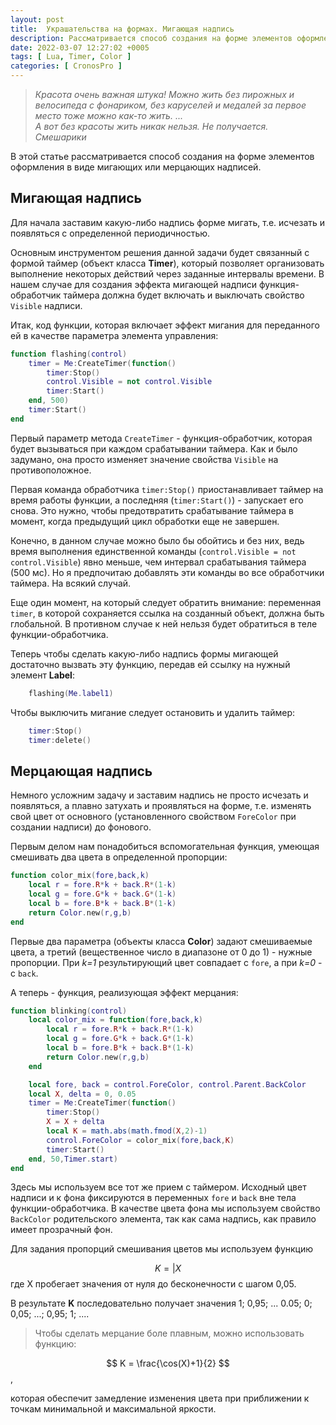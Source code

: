 ```yaml
---
layout: post
title:  Украшательства на формах. Мигающая надпись
description: Рассматривается способ создания на форме элементов оформления в виде мигающих или мерцающих надписей
date: 2022-03-07 12:27:02 +0005
tags: [ Lua, Timer, Color ]
categories: [ CronosPro ]
---
```


> *Красота очень важная штука! Можно жить без пирожных и велосипеда с фонариком, без каруселей и медалей за первое место тоже можно как-то жить. ...*  
*А вот без красоты жить никак нельзя. Не получается.*  
> *Смешарики*

В этой статье рассматривается способ создания на форме элементов оформления в виде мигающих или мерцающих надписей.

## Мигающая надпись

Для начала заставим какую-либо надпись форме мигать, т.е. исчезать и появляться с определенной периодичностью.

Основным инструментом решения данной задачи будет связанный с формой таймер (объект класса **Timer**), который позволяет организовать выполнение некоторых действий через заданные интервалы времени. В нашем случае для создания эффекта мигающей надписи функция-обработчик таймера должна будет включать и выключать свойство `Visible` надписи. 

Итак, код функции, которая включает эффект мигания для переданного ей в качестве параметра элемента управления:

```lua
function flashing(control)
	timer = Me:CreateTimer(function()
		timer:Stop()
		control.Visible = not control.Visible
		timer:Start()
	end, 500)
	timer:Start()
end	
```

Первый параметр метода `CreateTimer` - функция-обработчик, которая будет вызываться при каждом срабатывании таймера. Как и было задумано, она просто изменяет значение свойства `Visible` на противоположное.

Первая команда обработчика `timer:Stop()` приостанавливает таймер на время работы функции, а последняя (`timer:Start()`) - запускает его снова. Это нужно, чтобы предотвратить срабатывание таймера в момент, когда предыдущий цикл обработки еще не завершен. 

Конечно, в данном случае можно было бы обойтись и без них, ведь время выполнения единственной команды (`control.Visible = not control.Visible`) явно меньше, чем интервал срабатывания таймера (500 мс). Но я предпочитаю добавлять эти команды во все обработчики таймера. На всякий случай.

Еще один момент, на который следует обратить внимание: переменная `timer`, в которой сохраняется ссылка на созданный объект, должна быть глобальной. В противном случае к ней нельзя будет обратиться в теле функции-обработчика.

Теперь чтобы сделать какую-либо надпись формы мигающей достаточно вызвать эту функцию, передав ей ссылку на нужный элемент **Label**:

```lua
	flashing(Me.label1)
```

Чтобы выключить мигание следует остановить и удалить таймер:

```lua
	timer:Stop()
	timer:delete()
```

## Мерцающая надпись

Немного усложним задачу и заставим надпись не просто исчезать и появляться, а плавно затухать и проявляться на форме, т.е. изменять свой цвет от основного (установленного свойством `ForeColor` при создании надписи) до фонового.

Первым делом нам понадобиться вспомогательная функция, умеющая смешивать два цвета в определенной пропорции:
```lua
function color_mix(fore,back,k)
	local r = fore.R*k + back.R*(1-k)
	local g = fore.G*k + back.G*(1-k)
	local b = fore.B*k + back.B*(1-k)
	return Color.new(r,g,b)
end
```
Первые два параметра (объекты класса **Color**) задают смешиваемые цвета, а третий (вещественное число в диапазоне от 0 до 1) - нужные пропорции. При *k=1* результирующий цвет совпадает с `fore`, а при *k=0* - с `back`.

А теперь - функция, реализующая эффект мерцания:

```lua
function blinking(control)
	local color_mix = function(fore,back,k)
		local r = fore.R*k + back.R*(1-k)
		local g = fore.G*k + back.G*(1-k)
		local b = fore.B*k + back.B*(1-k)
		return Color.new(r,g,b)
	end

	local fore, back = control.ForeColor, control.Parent.BackColor
	local X, delta = 0, 0.05
	timer = Me:CreateTimer(function()
		timer:Stop()
		X = X + delta
		local K = math.abs(math.fmod(X,2)-1)
		control.ForeColor = color_mix(fore,back,K)
		timer:Start()
	end, 50,Timer.start)
end	
```

Здесь мы используем все тот же прием с таймером. Исходный цвет надписи и к фона фиксируются в переменных `fore` и `back` вне тела функции-обработчика. В качестве цвета фона мы используем свойство `BackColor` родительского элемента, так как сама надпись, как правило имеет прозрачный фон.

Для задания пропорций смешивания цветов мы используем функцию

$$K=|X%2 - 1|,$$
где X пробегает значения от нуля до бесконечности с шагом 0,05.

В результате **K** последовательно получает значения 1; 0,95; ... 0.05; 0; 0,05; ...; 0,95; 1; ....

> Чтобы сделать мерцание боле плавным, можно использовать функцию:

$$ K = \frac{\cos(X)+1}{2} $$,

которая обеспечит замедление изменения цвета при приближении к точкам минимальной и максимальной яркости.  

